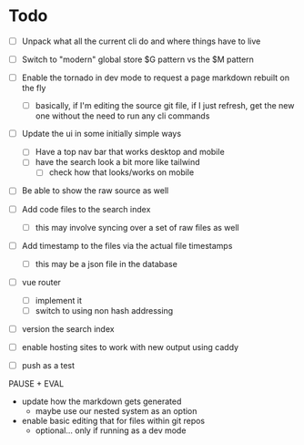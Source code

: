 # Todo

* [ ] Unpack what all the current cli do and where things have to live




* [ ] Switch to "modern" global store $G pattern vs the $M pattern
* [ ] Enable the tornado in dev mode to request a page markdown rebuilt on the fly
    * [ ] basically, if I'm editing the source git file, if I just refresh, get the new one
          without the need to run any cli commands
* [ ] Update the ui in some initially simple ways
    * [ ] Have a top nav bar that works desktop and mobile
    * [ ] have the search look a bit more like tailwind
        * [ ] check how that looks/works on mobile
* [ ] Be able to show the raw source as well
* [ ] Add code files to the search index
    * [ ] this may involve syncing over a set of raw files as well
* [ ] Add timestamp to the files via the actual file timestamps
    * [ ] this may be a json file in the database
* [ ] vue router
    * [ ] implement it
    * [ ] switch to using non hash addressing
* [ ] version the search index
* [ ] enable hosting sites to work with new output using caddy
* [ ] push as a test

PAUSE + EVAL

* update how the markdown gets generated
    * maybe use our nested system as an option
* enable basic editing that for files within git repos
    * optional... only if running as a dev mode
